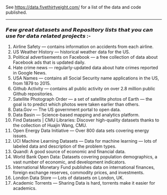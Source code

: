 See https://data.fivethirtyeight.com/ for a list of the data and code published.

-------------------------------------------------------------------------------------------------

### 𝙁𝙚𝙬 𝙜𝙧𝙚𝙖𝙩 𝙙𝙖𝙩𝙖𝙨𝙚𝙩𝙨 𝙖𝙣𝙙 𝙍𝙚𝙥𝙤𝙨𝙞𝙩𝙤𝙧𝙮 𝙡𝙞𝙨𝙩𝙨 𝙩𝙝𝙖𝙩 𝙮𝙤𝙪 𝙘𝙖𝙣 𝙪𝙨𝙚 𝙛𝙤𝙧 𝙙𝙖𝙩𝙖 𝙧𝙚𝙡𝙖𝙩𝙚𝙙 𝙥𝙧𝙤𝙟𝙚𝙘𝙩𝙨 :-

1. Airline Safety — contains information on accidents from each airline.
2. US Weather History — historical weather data for the US.
3. Political advertisements on Facebook — a free collection of data about Facebook ads that is updated daily.
4. Hate crime news — regularly-updated data about hate crimes reported in Google News.
5. USA Names — contains all Social Security name applications in the US, from 1879 to 2015.
6. Github Activity — contains all public activity on over 2.8 million public Github repositories.
7. Satellite Photograph Order — a set of satellite photos of Earth — the goal is to predict which photos were taken earlier than others.
8. Data.Gov — The US government portal to open data.
9. Data Basin — Science-based mapping and analytics platform.
10. Find Datasets | CMU Libraries: Discover high-quality datasets thanks to the collection of Huajin Wang, CMU.
11. Open Energy Data Initiative — Over 800 data sets covering energy issues.
12. UCI Machine Learning Datasets — Data for machine learning — lots of labeled data and description of the problem types.
13. Quandl: A good source of economic and financial data.
14. World Bank Open Data: Datasets covering population demographics, a vast number of economic, and development indicators.
15. International Monetary Fund publishes data on international finances, foreign exchange reserves, commodity prices, and investments.
16. London Data Store — Lots of datasets on London, UK.
17. Academic Torrents — Sharing Data is hard, torrents make it easier for academics.

